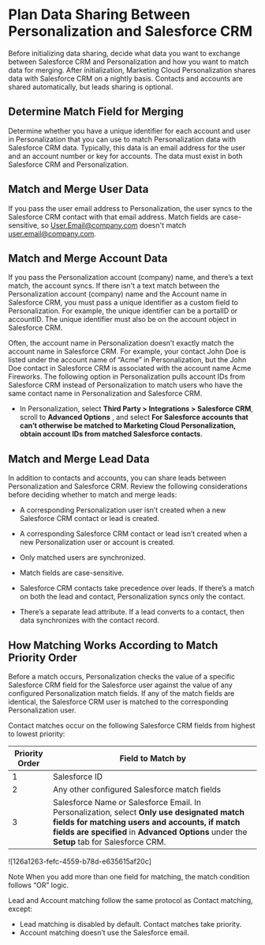 

# Plan Data Sharing Between Personalization and Salesforce CRM

Before initializing data sharing, decide what data you want to exchange
between Salesforce CRM and Personalization and how you want to match data for
merging. After initialization, Marketing Cloud Personalization shares data
with Salesforce CRM on a nightly basis. Contacts and accounts are shared
automatically, but leads sharing is optional.

## Determine Match Field for Merging

Determine whether you have a unique identifier for each account and user in
Personalization that you can use to match Personalization data with Salesforce
CRM data. Typically, this data is an email address for the user and an account
number or key for accounts. The data must exist in both Salesforce CRM and
Personalization.

## Match and Merge User Data

If you pass the user email address to Personalization, the user syncs to the
Salesforce CRM contact with that email address. Match fields are case-
sensitive, so User.Email@company.com doesn't match user.email@company.com.

## Match and Merge Account Data

If you pass the Personalization account (company) name, and there’s a text
match, the account syncs. If there isn't a text match between the
Personalization account (company) name and the Account name in Salesforce CRM,
you must pass a unique identifier as a custom field to Personalization. For
example, the unique identifier can be a portalID or accountID. The unique
identifier must also be on the account object in Salesforce CRM.

Often, the account name in Personalization doesn’t exactly match the account
name in Salesforce CRM. For example, your contact John Doe is listed under the
account name of “Acme” in Personalization, but the John Doe contact in
Salesforce CRM is associated with the account name Acme Fireworks. The
following option in Personalization pulls account IDs from Salesforce CRM
instead of Personalization to match users who have the same contact name in
Personalization and Salesforce CRM.

  * In Personalization, select **Third Party > Integrations > Salesforce CRM**, scroll to **Advanced Options** , and select **For Salesforce accounts that can’t otherwise be matched to Marketing Cloud Personalization, obtain account IDs from matched Salesforce contacts**.

## Match and Merge Lead Data

In addition to contacts and accounts, you can share leads between
Personalization and Salesforce CRM. Review the following considerations before
deciding whether to match and merge leads:

  * A corresponding Personalization user isn’t created when a new Salesforce CRM contact or lead is created.

  * A corresponding Salesforce CRM contact or lead isn’t created when a new Personalization user or account is created.

  * Only matched users are synchronized.

  * Match fields are case-sensitive.

  * Salesforce CRM contacts take precedence over leads. If there’s a match on both the lead and contact, Personalization syncs only the contact.

  * There’s a separate lead attribute. If a lead converts to a contact, then data synchronizes with the contact record.

## How Matching Works According to Match Priority Order

Before a match occurs, Personalization checks the value of a specific
Salesforce CRM field for the Salesforce user against the value of any
configured Personalization match fields. If any of the match fields are
identical, the Salesforce CRM user is matched to the corresponding
Personalization user.

Contact matches occur on the following Salesforce CRM fields from highest to
lowest priority:

Priority Order | Field to Match by  
---|---  
1 | Salesforce ID  
2 | Any other configured Salesforce match fields  
3 | Salesforce Name or Salesforce Email. In Personalization, select **Only use designated match fields for matching users and accounts, if match fields are specified** in **Advanced Options** under the **Setup** tab for Salesforce CRM.  
  
![126a1263-fefc-4559-b78d-e635615af20c]

Note When you add more than one field for matching, the match condition
follows “OR” logic.

Lead and Account matching follow the same protocol as Contact matching,
except:

  * Lead matching is disabled by default. Contact matches take priority. 
  * Account matching doesn’t use the Salesforce email.

